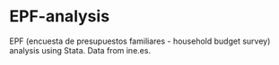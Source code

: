 # EPF-analysis
EPF (encuesta de presupuestos familiares - household budget survey) analysis using Stata. Data from ine.es.
